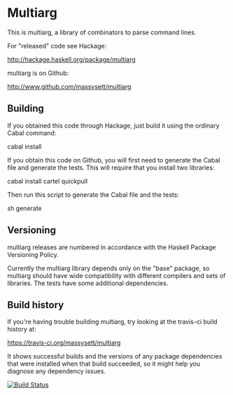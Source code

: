 # Multiarg

This is multiarg, a library of combinators to parse command lines.

For "released" code see Hackage:

http://hackage.haskell.org/package/multiarg

multiarg is on Github:

http://www.github.com/massysett/multiarg

## Building

If you obtained this code through Hackage, just build it using the
ordinary Cabal command:

cabal install

If you obtain this code on Github, you will first need to generate the
Cabal file and generate the tests.  This will require that you install
two libraries:

cabal install cartel quickpull

Then run this script to generate the Cabal file and the tests:

sh generate

## Versioning

multiarg releases are numbered in accordance with the Haskell
Package Versioning Policy.

Currently the multiarg library depends only on the "base" package, so
multiarg should have wide compatibility with different compilers and
sets of libraries.  The tests have some additional dependencies.

## Build history

If you're having trouble building multiarg, try looking at the
travis-ci build history at:

https://travis-ci.org/massysett/multiarg

It shows successful builds and the versions of any package
dependencies that were installed when that build succeeded, so it
might help you diagnose any dependency issues.

[![Build Status](https://travis-ci.org/massysett/multiarg.svg?branch=master)](https://travis-ci.org/massysett/multiarg)
